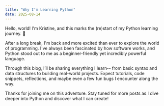 ```yaml
---
title: "Why I'm Learning Python"
date: 2025-08-14
---
```


Hello, world! I'm Kristine, and this marks the (re)start of my Python learning journey. 🐍

After a long break, I'm back and more excited than ever to explore the world of programming. I've always been fascinated by how software works, and Python stood out to me as a beginner-friendly yet incredibly powerful language.

Through this blog, I’ll be sharing everything I learn-- from basic syntax and data structures to building real-world projects. Expect tutorials, code snippets, reflections, and maybe even a few fun bugs I encounter along the way.

Thanks for joining me on this adventure. Stay tuned for more posts as I dive deeper into Python and discover what I can create!
